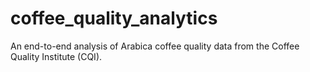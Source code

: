 # coffee_quality_analytics
An end-to-end analysis of Arabica coffee quality data from the Coffee Quality Institute (CQI).

